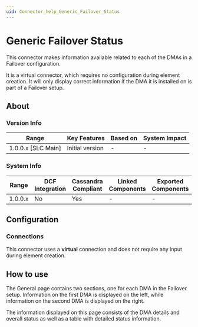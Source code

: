 ```yaml
---
uid: Connector_help_Generic_Failover_Status
---
```


# Generic Failover Status

This connector makes information available related to each of the DMAs in a Failover configuration.

It is a virtual connector, which requires no configuration during element creation. It will only display correct information if the DMA it is installed on is part of a Failover setup.

## About

### Version Info

| Range                | Key Features     | Based on     | System Impact     |
|----------------------|------------------|--------------|-------------------|
| 1.0.0.x [SLC Main]   | Initial version  | -            | -                 |

### System Info

| Range     | DCF Integration     | Cassandra Compliant     | Linked Components     | Exported Components     |
|-----------|---------------------|-------------------------|-----------------------|-------------------------|
| 1.0.0.x   | No                  | Yes                     | -                     | -                       |

## Configuration

### Connections

This connector uses a **virtual** connection and does not require any input during element creation.

## How to use

The General page contains two sections, one for each DMA in the Failover setup. Information on the first DMA is displayed on the left, while information on the second DMA is displayed on the right.

The information displayed on this page consists of the DMA details and overall status as well as a table with detailed status information.
